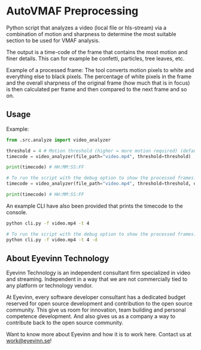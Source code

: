 # AutoVMAF Preprocessing

Python script that analyzes a video (local file or hls-stream) via a combination of motion and sharpness to determine the most suitable section to be used for VMAF analysis.

The output is a time-code of the frame that contains the most motion and finer details. This can for example be confetti, particles, tree leaves, etc.

Example of a processed frame:
The tool converts motion pixels to white and everything else to black pixels.
The percentage of white pixels in the frame and the overall sharpness of the original frame (how much that is in focus) is then calculated per frame and then compared to the next frame and so on.

## Usage

Example:

```python
from .src.analyze import video_analyzer

threshold = 4 # Motion threshold (higher = more motion required) (default: 4 max: 255)
timecode = video_analyzer(file_path="video.mp4", threshold=threshold)

print(timecode) # HH:MM:SS:FF

# To run the script with the debug option to show the processed frames:
timecode = video_analyzer(file_path="video.mp4", threshold=threshold, debug_video=True)

print(timecode) # HH:MM:SS:FF
```

An example CLI have also been provided that prints the timecode to the console.

```bash
python cli.py -f video.mp4 -t 4

# To run the script with the debug option to show the processed frames:
python cli.py -f video.mp4 -t 4 -d
```

## About Eyevinn Technology

Eyevinn Technology is an independent consultant firm specialized in video and streaming. Independent in a way that we are not commercially tied to any platform or technology vendor.

At Eyevinn, every software developer consultant has a dedicated budget reserved for open source development and contribution to the open source community. This give us room for innovation, team building and personal competence development. And also gives us as a company a way to contribute back to the open source community.

Want to know more about Eyevinn and how it is to work here. Contact us at work@eyevinn.se!
